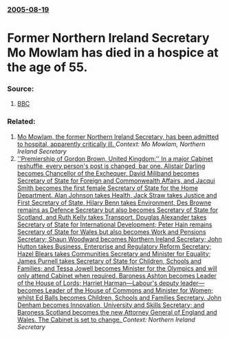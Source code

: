 ### [2005-08-19](/news/2005/08/19/index.md)

#  Former Northern Ireland Secretary Mo Mowlam has died in a hospice at the age of 55. 




### Source:

1. [BBC](http://news.bbc.co.uk/1/hi/uk_politics/4126986.stm)

### Related:

1. [ Mo Mowlam, the former Northern Ireland Secretary, has been admitted to hospital, apparently critically ill. ](/news/2005/08/3/mo-mowlam-the-former-northern-ireland-secretary-has-been-admitted-to-hospital-apparently-critically-ill.md) _Context: Mo Mowlam, Northern Ireland Secretary_
2. [ ''Premiership of Gordon Brown, United Kingdom:'' In a major Cabinet reshuffle, every person's post is changed, bar one. Alistair Darling becomes Chancellor of the Exchequer, David Miliband becomes Secretary of State for Foreign and Commonwealth Affairs, and Jacqui Smith becomes the first female Secretary of State for the Home Department. Alan Johnson takes Health, Jack Straw takes Justice and First Secretary of State, Hilary Benn takes Environment, Des Browne remains as Defence Secretary but also becomes Secretary of State for Scotland, and Ruth Kelly takes Transport. Douglas Alexander takes Secretary of State for International Development; Peter Hain remains Secretary of State for Wales but also becomes Work and Pensions Secretary; Shaun Woodward becomes Northern Ireland Secretary; John Hutton takes Business, Enterprise and Regulatory Reform Secretary; Hazel Blears takes Communities Secretary and Minister for Equality; James Purnell takes Secretary of State for Children, Schools and Families; and Tessa Jowell becomes Minister for the Olympics and will only attend Cabinet when required. Baroness Ashton becomes Leader of the House of Lords; Harriet Harman&mdash;Labour's deputy leader&mdash;becomes Leader of the House of Commons and Minister for Women; whilst Ed Balls becomes Children, Schools and Families Secretary. John Denham becomes Innovation, University and Skills Secretary; and Baroness Scotland becomes the new Attorney General of England and Wales. The Cabinet is set to change. ](/news/2007/06/28/premiership-of-gordon-brown-united-kingdom-p-in-a-major-cabinet-reshuffle-every-person-s-post-is-changed-bar-one-p-alistair-darling.md) _Context: Northern Ireland Secretary_
